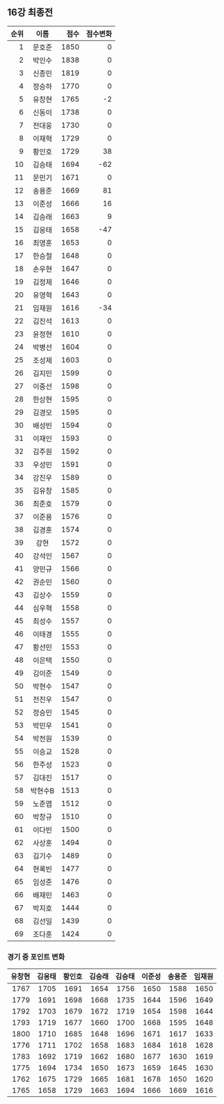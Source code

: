 ## 16강 최종전

| 순위 | 이름 | 점수 | 점수변화 |
|---:|:---:|---:|---:|
|  1 |   문호준 | 1850 |    0 |
|  2 |   박인수 | 1838 |    0 |
|  3 |   신종민 | 1819 |    0 |
|  4 |   정승하 | 1770 |    0 |
|  5 |   유창현 | 1765 |   -2 |
|  6 |   신동이 | 1738 |    0 |
|  7 |   전대웅 | 1730 |    0 |
|  8 |   이재혁 | 1729 |    0 |
|  9 |   황인호 | 1729 |   38 |
| 10 |   김승태 | 1694 |  -62 |
| 11 |   문민기 | 1671 |    0 |
| 12 |   송용준 | 1669 |   81 |
| 13 |   이준성 | 1666 |   16 |
| 14 |   김승래 | 1663 |    9 |
| 15 |   김응태 | 1658 |  -47 |
| 16 |   최영훈 | 1653 |    0 |
| 17 |   한승철 | 1648 |    0 |
| 18 |   손우현 | 1647 |    0 |
| 19 |   김정제 | 1646 |    0 |
| 20 |   유영혁 | 1643 |    0 |
| 21 |   임재원 | 1616 |  -34 |
| 22 |   김진석 | 1613 |    0 |
| 23 |   윤정현 | 1610 |    0 |
| 24 |   박병선 | 1604 |    0 |
| 25 |   조성제 | 1603 |    0 |
| 26 |   김지민 | 1599 |    0 |
| 27 |   이중선 | 1598 |    0 |
| 28 |   한상현 | 1595 |    0 |
| 29 |   김경모 | 1595 |    0 |
| 30 |   배성빈 | 1594 |    0 |
| 31 |   이재인 | 1593 |    0 |
| 32 |   김주원 | 1592 |    0 |
| 33 |   우성민 | 1591 |    0 |
| 34 |   강진우 | 1589 |    0 |
| 35 |   김유창 | 1585 |    0 |
| 36 |   최준호 | 1579 |    0 |
| 37 |   이준용 | 1576 |    0 |
| 38 |   김경훈 | 1574 |    0 |
| 39 |     강현 | 1572 |    0 |
| 40 |   강석인 | 1567 |    0 |
| 41 |   양민규 | 1566 |    0 |
| 42 |   권순민 | 1560 |    0 |
| 43 |   김상수 | 1559 |    0 |
| 44 |   심우혁 | 1558 |    0 |
| 45 |   최성수 | 1557 |    0 |
| 46 |   이태경 | 1555 |    0 |
| 47 |   황선민 | 1553 |    0 |
| 48 |   이은택 | 1550 |    0 |
| 49 |   김이준 | 1549 |    0 |
| 50 |   박현수 | 1547 |    0 |
| 51 |   전진우 | 1547 |    0 |
| 52 |   정승민 | 1545 |    0 |
| 53 |   박민우 | 1541 |    0 |
| 54 |   박천원 | 1539 |    0 |
| 55 |   이승교 | 1528 |    0 |
| 56 |   한주성 | 1523 |    0 |
| 57 |   김대진 | 1517 |    0 |
| 58 |  박현수B | 1513 |    0 |
| 59 |   노준엽 | 1512 |    0 |
| 60 |   박창규 | 1510 |    0 |
| 61 |   이다빈 | 1500 |    0 |
| 62 |   사상훈 | 1494 |    0 |
| 63 |   김기수 | 1489 |    0 |
| 64 |   현록빈 | 1477 |    0 |
| 65 |   임성준 | 1476 |    0 |
| 66 |   배재민 | 1463 |    0 |
| 67 |   박지호 | 1444 |    0 |
| 68 |   김선일 | 1439 |    0 |
| 69 |   조다훈 | 1424 |    0 |

### 경기 중 포인트 변화

|    유창현 |    김응태 |    황인호 |    김승래 |    김승태 |    이준성 |    송용준 |    임재원 |
| ------:| ------:| ------:| ------:| ------:| ------:| ------:| ------:|
| 1767 | 1705 | 1691 | 1654 | 1756 | 1650 | 1588 | 1650 |
| 1779 | 1691 | 1698 | 1668 | 1735 | 1644 | 1596 | 1649 |
| 1792 | 1703 | 1679 | 1672 | 1719 | 1654 | 1598 | 1644 |
| 1793 | 1719 | 1677 | 1660 | 1700 | 1668 | 1595 | 1648 |
| 1800 | 1710 | 1685 | 1648 | 1696 | 1671 | 1617 | 1633 |
| 1776 | 1711 | 1702 | 1658 | 1683 | 1684 | 1618 | 1628 |
| 1783 | 1692 | 1719 | 1662 | 1680 | 1677 | 1630 | 1619 |
| 1775 | 1694 | 1734 | 1650 | 1673 | 1659 | 1645 | 1630 |
| 1762 | 1675 | 1729 | 1665 | 1681 | 1678 | 1650 | 1620 |
| 1765 | 1658 | 1729 | 1663 | 1694 | 1666 | 1669 | 1616 |
